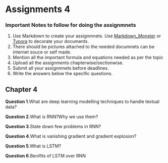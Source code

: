 ﻿# Assignments 4

### Important Notes to follow for doing the assignmnets

1. Use Markdown to create your assignmnets. Use <a href="https://markdownmonster.west-wind.com/" target="_blank">Markdown_Monster</a> or <a href="https://typora.io/" target="_blank">Typora</a> to decorate your documents. 
2. There should be pictures attached to the needed documnets can be internet souce or self made.
3. Mention all the important formula and equations needed as per the topic
4. Upload all the assignments chapterwise/sectionwise.
5. Submit all your assignmnets before deadlines.
6. Write the answers below the specific questions.


## Chapter 4

**Question 1**.What are deep learning modelling techniques to handle textual data?

**Question 2**.What is RNN?Why we use them?

**Question 3**.State down few problems in RNN?

**Question 4**.What is vanishing gradient and gradient explosion?

**Question 5**.What is LSTM?

**Question 6**.Benifits of LSTM over RNN